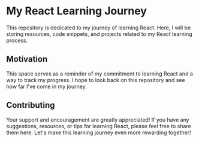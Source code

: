 # My React Learning Journey

This repository is dedicated to my journey of learning React. Here, I will be storing resources, code snippets, and projects related to my React learning process.

## Motivation

This space serves as a reminder of my commitment to learning React and a way to track my progress. I hope to look back on this repository and see how far I've come in my journey.

## Contributing

Your support and encouragement are greatly appreciated! If you have any suggestions, resources, or tips for learning React, please feel free to share them here. Let's make this learning journey even more rewarding together!
